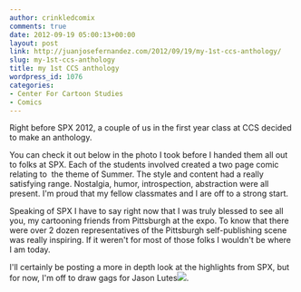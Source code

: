 ```yaml
---
author: crinkledcomix
comments: true
date: 2012-09-19 05:00:13+00:00
layout: post
link: http://juanjosefernandez.com/2012/09/19/my-1st-ccs-anthology/
slug: my-1st-ccs-anthology
title: my 1st CCS anthology
wordpress_id: 1076
categories:
- Center For Cartoon Studies
- Comics
---
```


Right before SPX 2012, a couple of us in the first year class at CCS decided to make an anthology. 

You can check it out below in the photo I took before I handed them all out to folks at SPX. Each of the students involved created a two page comic relating to  the theme of Summer. The style and content had a really satisfying range. Nostalgia, humor, introspection, abstraction were all present. I'm proud that my fellow classmates and I are off to a strong start.

Speaking of SPX I have to say right now that I was truly blessed to see all you, my cartooning friends from Pittsburgh at the expo. To know that there were over 2 dozen representatives of the Pittsburgh self-publishing scene was really inspiring. If it weren't for most of those folks I wouldn't be where I am today.

I'll certainly be posting a more in depth look at the highlights from SPX, but for now, I'm off to draw gags for Jason Lutes[![](http://fernandezjuanjose.files.wordpress.com/2012/09/photo-on-2012-09-13-at-12-54-3.jpg)](http://fernandezjuanjose.files.wordpress.com/2012/09/photo-on-2012-09-13-at-12-54-3.jpg).
